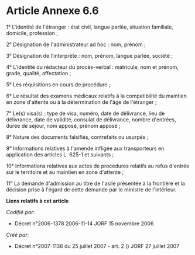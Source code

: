# Article Annexe 6.6

1° L'identité de l'étranger : état civil, langue parlée, situation familiale, domicile, profession ;

2° Désignation de l'administrateur ad hoc : nom, prénom ;

3° Désignation de l'interprète : nom, prénom, langue parlée, société ;

4° L'identité du rédacteur du procès-verbal : matricule, nom et prénom, grade, qualité, affectation ;

5° Les réquisitions en cours de procédure ;

6° Le résultat des examens médicaux relatifs à la compatibilité du maintien en zone d'attente ou à la détermination de l'âge
de l'étranger ;

7° Le(s) visa(s) : type de visa, numéro, date de délivrance, lieu de délivrance, date de validité, consulat de délivrance,
nombre d'entrées, durée de séjour, nom apposé, prénom apposé ;

8° Nature des documents falsifiés, contrefaits ou usurpés ;

9° Informations relatives à l'amende infligée aux transporteurs en application des articles L. 625-1 et suivants ;

10° Informations relatives aux actes de procédures relatifs au refus d'entrée sur le territoire et au maintien en zone
d'attente ;

11° La demande d'admission au titre de l'asile présentée à la frontière et la décision prise à l'égard de cette demande par
le ministre de l'intérieur.

**Liens relatifs à cet article**

_Codifié par_:

  - Décret n°2006-1378 2006-11-14 JORF 15 novembre 2006

_Créé par_:

  - Décret n°2007-1136 du 25 juillet 2007 - art. 2 () JORF 27 juillet 2007
